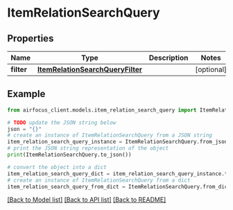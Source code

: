# ItemRelationSearchQuery


## Properties

Name | Type | Description | Notes
------------ | ------------- | ------------- | -------------
**filter** | [**ItemRelationSearchQueryFilter**](ItemRelationSearchQueryFilter.md) |  | [optional] 

## Example

```python
from airfocus_client.models.item_relation_search_query import ItemRelationSearchQuery

# TODO update the JSON string below
json = "{}"
# create an instance of ItemRelationSearchQuery from a JSON string
item_relation_search_query_instance = ItemRelationSearchQuery.from_json(json)
# print the JSON string representation of the object
print(ItemRelationSearchQuery.to_json())

# convert the object into a dict
item_relation_search_query_dict = item_relation_search_query_instance.to_dict()
# create an instance of ItemRelationSearchQuery from a dict
item_relation_search_query_from_dict = ItemRelationSearchQuery.from_dict(item_relation_search_query_dict)
```
[[Back to Model list]](../README.md#documentation-for-models) [[Back to API list]](../README.md#documentation-for-api-endpoints) [[Back to README]](../README.md)


